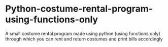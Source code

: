 # Python-costume-rental-program-using-functions-only
A small costume rental program made using python (using functions only) through which you can rent and return costumes and print bills accordingly
